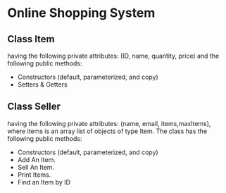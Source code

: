 # Online Shopping System

## Class Item
having the following private attributes: (ID, name, quantity, price) and 
the following public methods:
- Constructors (default, parameterized, and copy)
- Setters & Getters



## Class Seller 
having the following private attributes: (name, email, items,maxItems), 
where items is an array list of objects of type Item. The 
class has the following public methods:
- Constructors (default, parameterized, and copy)
- Add An Item.
- Sell An Item.
- Print Items.
- Find an Item by ID

